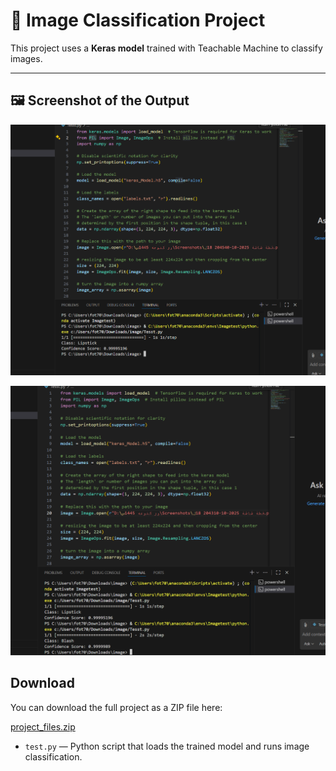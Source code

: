 # 🧠 Image Classification Project

This project uses a **Keras model** trained with Teachable Machine to classify images.

---

## 🖼️ Screenshot of the Output

![Output Screenshot](PIC1.png)

![Output Screenshot](PIC2.png)


## Download

You can download the full project as a ZIP file here:  

[project_files.zip](converted_keras.zip)


- `test.py` — Python script that loads the trained model and runs image classification.
